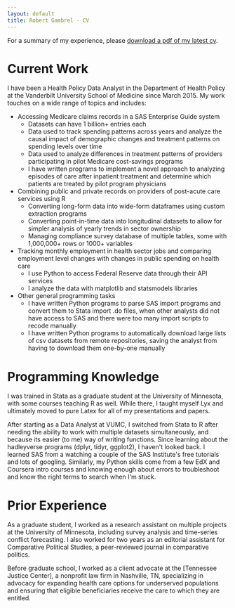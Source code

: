```yaml
---
layout: default
title: Robert Gambrel - CV
---
```

For a summary of my experience, please [download a pdf of my latest cv](/assets/Samplecsv.pdf).

# Current Work
I have been a Health Policy Data Analyst in the Department of Health Policy at the Vanderbilt University School of Medicine since March 2015. My work touches on a wide range of topics and includes:

- Accessing Medicare claims records in a SAS Enterprise Guide system
	- Datasets can have 1 billion+ entries each
	- Data used to track spending patterns across years and analyze the causal impact of demographic changes and treatment patterns on spending levels over time
	- Data used to analyze differences in treatment patterns of providers participating in pilot Medicare cost-savings programs
	- I have written programs to implement a novel approach to analyzing episodes of care after inpatient treatment and determine which patients are treated by pilot program physicians
- Combining public and private records on providers of post-acute care services using R
	- Converting long-form data into wide-form dataframes using custom extraction programs
	- Converting point-in-time data into longitudinal datasets to allow for simpler analysis of yearly trends in sector ownership
	- Managing compliance survey database of multiple tables, some with 1,000,000+ rows or 1000+ variables
- Tracking monthly employment in health sector jobs and comparing employment level changes with changes in public spending on health care
	- I use Python to access Federal Reserve data through their API services
	- I analyze the data with matplotlib and statsmodels libraries
- Other general programming tasks
	- I have written Python programs to parse SAS import programs and convert them to Stata import .do files, when other analysts did not have access to SAS and there were too many import scripts to recode manually
	- I have written Python programs to automatically download large lists of csv datasets from remote repositories, saving the analyst from having to download them one-by-one manually
	
# Programming Knowledge
I was trained in Stata as a graduate student at the University of Minnesota, with some courses teaching R as well. While there, I taught myself Lyx and ultimately moved to pure Latex for all of my presentations and papers.

After starting as a Data Analyst at VUMC, I switched from Stata to R after needing the ability to work with multiple datasets simultaneously, and because its easier (to me) way of writing functions. Since learning about the hadleyverse programs (dplyr, tidyr, ggplot2), I haven\'t looked back. I learned SAS from a watching a couple of the SAS Institute\'s free tutorials and lots of googling. Similarly, my Python skills come from a few EdX and Coursera intro courses and knowing enough about errors to troubleshoot and know the right terms to search when I\'m stuck.

# Prior Experience
As a graduate student, I worked as a research assistant on multiple projects at the University of Minnesota, including survey analysis and time-series conflict forecasting. I also worked for two years as an editorial assistant for Comparative Political Studies, a peer-reviewed journal in comparative politics.

Before graduate school, I worked as a client advocate at the [Tennessee Justice Center], a nonprofit law firm in Nashville, TN, specializing in advocacy for expanding health care options for underserved populations and ensuring that eligible beneficiaries receive the care to which they are entitled.
